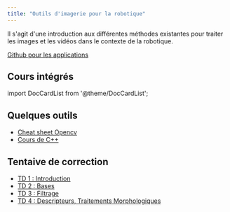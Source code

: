 ```yaml
---
title: "Outils d'imagerie pour la robotique"
---
```


Il s'agit d'une introduction aux différentes méthodes existantes pour traiter les images et les vidéos dans le contexte de la robotique.

[Github pour les applications](https://github.com/Sdelpeuch/Semestre_9/tree/master/Imagerie)

## Cours intégrés

import DocCardList from '@theme/DocCardList';

<DocCardList />

## Quelques outils

+ [Cheat sheet Opencv](./img/opencv.pdf)
+ [Cours de C++](/docs/enseirb/s7/cpp)

## Tentaive de correction

+ [TD 1 : Introduction](./img/TD1.zip)
+ [TD 2 : Bases](./img/TD2.zip)
+ [TD 3 : Filtrage](./img/TD3.zip)
+ [TD 4 : Descripteurs, Traitements Morphologiques](./img/TD4.zip)

